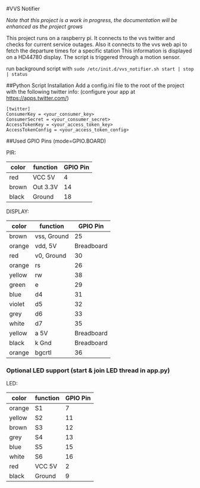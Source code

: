 #VVS Notifier

*Note that this project is a work in progress, the documentation will be enhanced as the project grows*

This project runs on a raspberry pi.
It connects to the vvs twitter and checks for current service outages.
Also it connects to the vvs web api to fetch the departure times for a specific station
This information is displayed on a HD44780 display.
The script is triggered through a motion sensor.

run background script with `sudo /etc/init.d/vvs_notifier.sh start | stop | status`

##Python Script Installation
Add a config.ini file to the root of the project with the following twitter info: (configure your app at https://apps.twitter.com/)
```
[twitter]
ConsumerKey = <your_consumer_key>
ConsumerSecret = <your_consumer_secret>
AccessTokenKey = <your_access_token_key>
AccessTokenConfig = <your_access_token_config>
```
##Used GPIO Pins (mode=GPIO.BOARD)

PIR:

color | function | GPIO Pin
--- | --- | ---
red   |  VCC 5V   |   4
brown |  Out 3.3V |   14
black |  Ground   |   18


DISPLAY:

color | function | GPIO Pin
--- | --- | ---
brown | vss, Ground | 25
orange | vdd, 5V | Breadboard
red | v0, Ground | 30
orange | rs | 26
yellow | rw | 38
green | e | 29
blue | d4 | 31
violet | d5 | 32
grey | d6 | 33
white | d7 | 35
yellow | a 5V | Breadboard
black | k Gnd | Breadboard
orange | bgcrtl | 36

### Optional LED support (start & join LED thread in app.py)
LED:

color | function | GPIO Pin
--- | --- | ---
orange  |S1         | 7
yellow  |S2         | 11
brown   |S3         | 12
grey    |S4         | 13
blue    |S5         | 15
white   |S6         | 16
red     |VCC 5V     | 2
black   |Ground     | 9